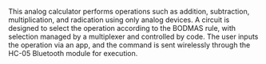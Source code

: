 This analog calculator performs operations such as addition, subtraction, multiplication, and radication using only analog devices.
A circuit is designed to select the operation according to the BODMAS rule, with selection managed by a multiplexer and controlled by code.
The user inputs the operation via an app, and the command is sent wirelessly through the HC-05 Bluetooth module for execution.
